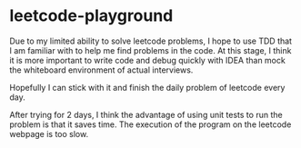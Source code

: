 # leetcode-playground

Due to my limited ability to solve leetcode problems, I hope to use TDD that I am familiar with to help me find problems in the code. At this stage, I think it is more important to write code and debug quickly with IDEA than mock the whiteboard environment of actual interviews.

Hopefully I can stick with it and finish the daily problem of leetcode every day.

After trying for 2 days, I think the advantage of using unit tests to run the problem is that it saves time. The execution of the program on the leetcode webpage is too slow.
